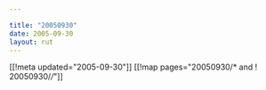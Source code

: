 ```yaml
---

title: "20050930"
date: 2005-09-30
layout: rut
---
```


[[!meta updated="2005-09-30"]]
[[!map pages="20050930/* and ! 20050930/*/*"]]
